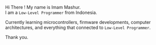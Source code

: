 Hi There !
My name is Imam Mashur.
<br>I am a `Low-Level Programmer` from Indonesia.

Currently learning microcontrollers, firmware developments, computer architectures, and everything that connected to `Low-Level Programmer`.

Thank you.
